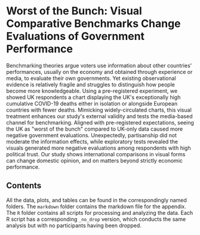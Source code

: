# Worst of the Bunch: Visual Comparative Benchmarks Change Evaluations of Government Performance

Benchmarking theories argue voters use information about other countries' performances, usually on the economy and obtained through experience or media, to evaluate their own governments. Yet existing observational evidence is relatively fragile and struggles to distinguish how people become more knowledgeable. Using a pre-registered experiment, we showed UK respondents a chart displaying the UK's exceptionally high cumulative COVID-19 deaths either in isolation or alongside European countries with fewer deaths. Mimicking widely-circulated charts, this visual treatment enhances our study's external validity and tests the media-based channel for benchmarking. Aligned with pre-registered expectations, seeing the UK as "worst of the bunch" compared to UK-only data caused more negative government evaluations. Unexpectedly, partisanship did not moderate the information effects, while exploratory tests revealed the visuals generated more negative evaluations among respondents with high political trust. Our study shows international comparisons in visual forms can change domestic opinion, and on matters beyond strictly economic performance.

## Contents

All the data, plots, and tables can be found in the correspondingly named folders. The `markdown` folder contains the markdown file for the appendix. The `R` folder contains all scripts for processing and analyzing the data. Each R script has a corresponding `_no_drop` version, which conducts the same analysis but with no participants having been dropped.
